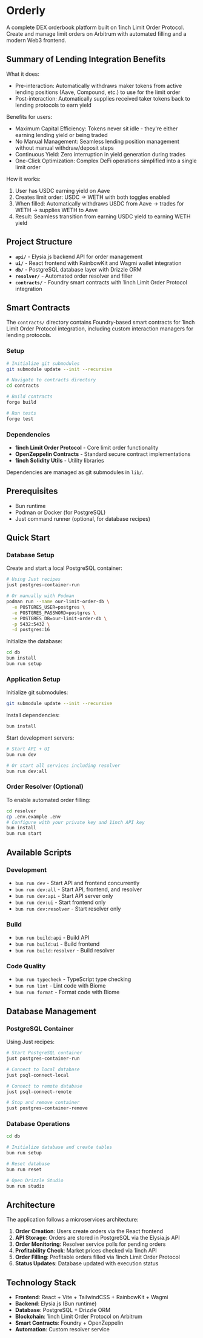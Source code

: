 # Orderly

A complete DEX orderbook platform built on 1inch Limit Order Protocol. Create and manage limit orders on Arbitrum with automated filling and a modern Web3 frontend.

## Summary of Lending Integration Benefits

What it does:

- Pre-interaction: Automatically withdraws maker tokens from active lending positions (Aave, Compound, etc.) to use for the limit order
- Post-interaction: Automatically supplies received taker tokens back to lending protocols to earn yield

Benefits for users:

- Maximum Capital Efficiency: Tokens never sit idle - they're either earning lending yield or being traded
- No Manual Management: Seamless lending position management without manual withdraw/deposit steps
- Continuous Yield: Zero interruption in yield generation during trades
- One-Click Optimization: Complex DeFi operations simplified into a single limit order

How it works:

1. User has USDC earning yield on Aave
2. Creates limit order: USDC → WETH with both toggles enabled
3. When filled: Automatically withdraws USDC from Aave → trades for WETH → supplies WETH to Aave
4. Result: Seamless transition from earning USDC yield to earning WETH yield

## Project Structure

- **`api/`** - Elysia.js backend API for order management
- **`ui/`** - React frontend with RainbowKit and Wagmi wallet integration
- **`db/`** - PostgreSQL database layer with Drizzle ORM
- **`resolver/`** - Automated order resolver and filler
- **`contracts/`** - Foundry smart contracts with 1inch Limit Order Protocol integration

## Smart Contracts

The `contracts/` directory contains Foundry-based smart contracts for 1inch Limit Order Protocol integration, including custom interaction managers for lending protocols.

### Setup

```bash
# Initialize git submodules
git submodule update --init --recursive

# Navigate to contracts directory
cd contracts

# Build contracts
forge build

# Run tests
forge test
```

### Dependencies

- **1inch Limit Order Protocol** - Core limit order functionality
- **OpenZeppelin Contracts** - Standard secure contract implementations
- **1inch Solidity Utils** - Utility libraries

Dependencies are managed as git submodules in `lib/`.

## Prerequisites

- Bun runtime
- Podman or Docker (for PostgreSQL)
- Just command runner (optional, for database recipes)

## Quick Start

### Database Setup

Create and start a local PostgreSQL container:

```bash
# Using Just recipes
just postgres-container-run

# Or manually with Podman
podman run --name our-limit-order-db \
  -e POSTGRES_USER=postgres \
  -e POSTGRES_PASSWORD=postgres \
  -e POSTGRES_DB=our-limit-order-db \
  -p 5432:5432 \
  -d postgres:16
```

Initialize the database:

```bash
cd db
bun install
bun run setup
```

### Application Setup

Initialize git submodules:

```bash
git submodule update --init --recursive
```

Install dependencies:

```bash
bun install
```

Start development servers:

```bash
# Start API + UI
bun run dev

# Or start all services including resolver
bun run dev:all
```

### Order Resolver (Optional)

To enable automated order filling:

```bash
cd resolver
cp .env.example .env
# Configure with your private key and 1inch API key
bun install
bun run start
```

## Available Scripts

### Development

- `bun run dev` - Start API and frontend concurrently
- `bun run dev:all` - Start API, frontend, and resolver
- `bun run dev:api` - Start API server only
- `bun run dev:ui` - Start frontend only
- `bun run dev:resolver` - Start resolver only

### Build

- `bun run build:api` - Build API
- `bun run build:ui` - Build frontend
- `bun run build:resolver` - Build resolver

### Code Quality

- `bun run typecheck` - TypeScript type checking
- `bun run lint` - Lint code with Biome
- `bun run format` - Format code with Biome

## Database Management

### PostgreSQL Container

Using Just recipes:

```bash
# Start PostgreSQL container
just postgres-container-run

# Connect to local database
just psql-connect-local

# Connect to remote database
just psql-connect-remote

# Stop and remove container
just postgres-container-remove
```

### Database Operations

```bash
cd db

# Initialize database and create tables
bun run setup

# Reset database
bun run reset

# Open Drizzle Studio
bun run studio
```

## Architecture

The application follows a microservices architecture:

1. **Order Creation**: Users create orders via the React frontend
2. **API Storage**: Orders are stored in PostgreSQL via the Elysia.js API
3. **Order Monitoring**: Resolver service polls for pending orders
4. **Profitability Check**: Market prices checked via 1inch API
5. **Order Filling**: Profitable orders filled via 1inch Limit Order Protocol
6. **Status Updates**: Database updated with execution status

## Technology Stack

- **Frontend**: React + Vite + TailwindCSS + RainbowKit + Wagmi
- **Backend**: Elysia.js (Bun runtime)
- **Database**: PostgreSQL + Drizzle ORM
- **Blockchain**: 1inch Limit Order Protocol on Arbitrum
- **Smart Contracts**: Foundry + OpenZeppelin
- **Automation**: Custom resolver service
